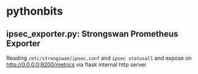 # pythonbits

## ipsec_exporter.py: Strongswan Prometheus Exporter

Reading `/etc/strongswan/ipsec.conf` and `ipsec statusall` and expose on http://0.0.0.0:9200/metrics via flask internal http server


